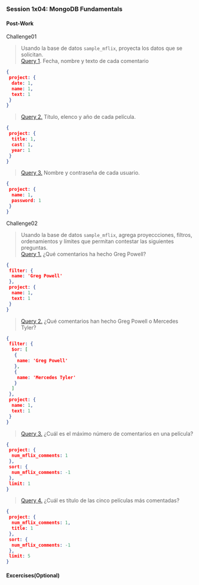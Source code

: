 ### Session 1x04: MongoDB Fundamentals

#### Post-Work
Challenge01
>Usando la base de datos `sample_mflix`, proyecta los datos que se solicitan.\
> [Query 1](Challenge01/Query01.json). Fecha, nombre y texto de cada comentario
```JSON
{
 project: {
  date: 1,
  name: 1,
  text: 1
 }
}
```
> [Query 2.](Challenge01/Query02.json) Título, elenco y año de cada película.
```JSON
{
 project: {
  title: 1,
  cast: 1,
  year: 1
 }
}
```
> [Query 3.](Challenge01/Query03.json) Nombre y contraseña de cada usuario.
```JSON
{
 project: {
  name: 1,
  password: 1
 }
}
```

Challenge02
> Usando la base de datos `sample_mflix`, agrega proyeccciones, filtros, ordenamientos y límites que permitan contestar las siguientes preguntas.\
> [Query 1.](Challenge02/Query01.json) ¿Qué comentarios ha hecho Greg Powell?
```JSON
{
 filter: {
  name: 'Greg Powell'
 },
 project: {
  name: 1,
  text: 1
 }
}
```
> [Query 2.](Challenge02/Query02.json) ¿Qué comentarios han hecho Greg Powell o Mercedes Tyler?
```JSON
{
 filter: {
  $or: [
   {
    name: 'Greg Powell'
   },
   {
    name: 'Mercedes Tyler'
   }
  ]
 },
 project: {
  name: 1,
  text: 1
 }
}
```
> [Query 3.](Challenge02/Query03.json) ¿Cuál es el máximo número de comentarios en una película?
```JSON
{
 project: {
  num_mflix_comments: 1
 },
 sort: {
  num_mflix_comments: -1
 },
 limit: 1
}
```
> [Query 4.](Challenge02/Query04.json) ¿Cuál es título de las cinco películas más comentadas?
```JSON
{
 project: {
  num_mflix_comments: 1,
  title: 1
 },
 sort: {
  num_mflix_comments: -1
 },
 limit: 5
}
```
#### Excercises(Optional) 
